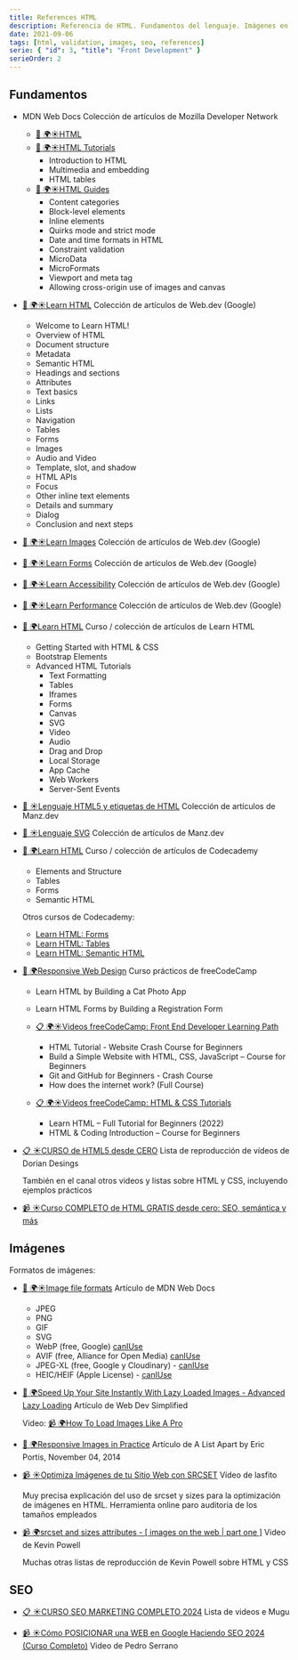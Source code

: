 ```yaml
---
title: References HTML
description: Referencia de HTML. Fundamentos del lenguaje. Imágenes en la Web. SEO.
date: 2021-09-06
tags: [html, validation, images, seo, references]
serie: { "id": 3, "title": "Front Development" }
serieOrder: 2
---
```


## Fundamentos

- MDN Web Docs
  Colección de artículos de Mozilla Developer Network

  - [📖 🌍☀️HTML](https://developer.mozilla.org/en-US/docs/Web/HTML)
  - [📖 🌍☀️HTML Tutorials](https://developer.mozilla.org/en-US/docs/Learn/HTML)
    - Introduction to HTML
    - Multimedia and embedding
    - HTML tables
  - [📖 🌍☀️HTML Guides](https://developer.mozilla.org/en-US/docs/Web/HTML)
    - Content categories
    - Block-level elements
    - Inline elements
    - Quirks mode and strict mode
    - Date and time formats in HTML
    - Constraint validation
    - MicroData
    - MicroFormats
    - Viewport and meta tag
    - Allowing cross-origin use of images and canvas

- [📖 🌍☀️Learn HTML](https://web.dev/learn/html)
  Colección de artículos de Web.dev (Google)

  - Welcome to Learn HTML!
  - Overview of HTML
  - Document structure
  - Metadata
  - Semantic HTML
  - Headings and sections
  - Attributes
  - Text basics
  - Links
  - Lists
  - Navigation
  - Tables
  - Forms
  - Images
  - Audio and Video
  - Template, slot, and shadow
  - HTML APIs
  - Focus
  - Other inline text elements
  - Details and summary
  - Dialog
  - Conclusion and next steps

- [📖 🌍☀️Learn Images](https://web.dev/learn/images)
  Colección de artículos de Web.dev (Google)

- [📖 🌍☀️Learn Forms](https://web.dev/learn/forms)
  Colección de artículos de Web.dev (Google)

- [📖 🌍☀️Learn Accessibility](https://web.dev/learn/accessibility)
  Colección de artículos de Web.dev (Google)

- [📖 🌍☀️Learn Performance](https://web.dev/learn/performance)
  Colección de artículos de Web.dev (Google)

- [📖 🌍Learn HTML](https://www.learn-html.org/)
  Curso / colección de artículos de Learn HTML

  - Getting Started with HTML & CSS
  - Bootstrap Elements
  - Advanced HTML Tutorials
    - Text Formatting
    - Tables
    - Iframes
    - Forms
    - Canvas
    - SVG
    - Video
    - Audio
    - Drag and Drop
    - Local Storage
    - App Cache
    - Web Workers
    - Server-Sent Events

- [📖 ☀️Lenguaje HTML5 y etiquetas de HTML](https://lenguajehtml.com/html/)
  Colección de artículos de Manz.dev

- [📖 ☀️Lenguaje SVG](https://lenguajehtml.com/svg/)
  Colección de artículos de Manz.dev

- [📖 🌍Learn HTML](https://www.codecademy.com/learn/learn-html)
  Curso / colección de artículos de Codecademy

  - Elements and Structure
  - Tables
  - Forms
  - Semantic HTML

  Otros cursos de Codecademy:

  - [Learn HTML: Forms](https://www.codecademy.com/learn/learn-html-forms)
  - [Learn HTML: Tables](https://www.codecademy.com/learn/learn-html-tables)
  - [Learn HTML: Semantic HTML](https://www.codecademy.com/learn/learn-html-semantic-html)

- [📖 🌍Responsive Web Design](https://www.freecodecamp.org/learn/2022/responsive-web-design/)
  Curso prácticos de freeCodeCamp

  - Learn HTML by Building a Cat Photo App
  - Learn HTML Forms by Building a Registration Form

  - [📋 🌍☀️Videos freeCodeCamp: Front End Developer Learning Path](https://www.youtube.com/playlist?list=PLWKjhJtqVAbmMuZ3saqRIBimAKIMYkt0E)

    - HTML Tutorial - Website Crash Course for Beginners
    - Build a Simple Website with HTML, CSS, JavaScript – Course for Beginners
    - Git and GitHub for Beginners - Crash Course
    - How does the internet work? (Full Course)

  - [📋 🌍☀️Videos freeCodeCamp: HTML & CSS Tutorials](https://www.youtube.com/playlist?list=PLWKjhJtqVAbnSe1qUNMG7AbPmjIG54u88)

    - Learn HTML – Full Tutorial for Beginners (2022)
    - HTML & Coding Introduction – Course for Beginners

- [📋 ☀️CURSO de HTML5 desde CERO](https://www.youtube.com/playlist?list=PLROIqh_5RZeB92ME1GFyeqDVOa-gL0Ybd)
  Lista de reproducción de vídeos de Dorian Desings

  También en el canal otros videos y listas sobre HTML y CSS, incluyendo ejemplos prácticos

- [📹 ☀️Curso COMPLETO de HTML GRATIS desde cero: SEO, semántica y más](https://www.youtube.com/watch?v=3nYLTiY5skU)

## Imágenes

Formatos de imágenes:

- [📖 🌍☀️Image file formats](https://developer.mozilla.org/en-US/docs/Web/Media/Image_formats)
  Artículo de MDN Web Docs

  - JPEG
  - PNG
  - GIF
  - SVG
  - WebP (free, Google) [canIUse](https://caniuse.com/webp)
  - AVIF (free, Alliance for Open Media) [canIUse](https://caniuse.com/avif)
  - JPEG-XL (free, Google y Cloudinary) - [canIUse](https://caniuse.com/jpegxl)
  - HEIC/HEIF (Apple License) - [canIUse](https://caniuse.com/heif)

- [📖 🌍Speed Up Your Site Instantly With Lazy Loaded Images - Advanced Lazy Loading](https://blog.webdevsimplified.com/2023-05/lazy-load-images/)
  Artículo de Web Dev Simplified

  Video: [📹 🌍How To Load Images Like A Pro](https://www.youtube.com/watch?v=hJ7Rg1821Q0)

- [📖 🌍Responsive Images in Practice](https://alistapart.com/article/responsive-images-in-practice/)
  Artículo de A List Apart by Eric Portis, November 04, 2014

- [📹 ☀️Optimiza Imágenes de tu Sitio Web con SRCSET](https://www.youtube.com/watch?app=desktop&v=R2-ZWHU2nxU)
  Vídeo de lasfito

  Muy precisa explicación del uso de srcset y sizes para la optimización de imágenes en HTML.
  Herramienta online paro auditoria de los tamaños empleados

- [📹 🌍srcset and sizes attributes - [ images on the web | part one ]](https://www.youtube.com/watch?v=2QYpkrX2N48)
  Video de Kevin Powell

  Muchas otras listas de reproducción de Kevin Powell sobre HTML y CSS

## SEO

- [📋 ☀️CURSO SEO MARKETING COMPLETO 2024](https://www.youtube.com/playlist?list=PLe5IyZ5f2PdNPMp0k3WHYDuIf0IE88kSa)
  Lista de videos e Mugu

- [📹 ☀️Cómo POSICIONAR una WEB en Google Haciendo SEO 2024 (Curso Completo)](https://www.youtube.com/watch?v=p0M_JdrLgnw)
  Video de Pedro Serrano
